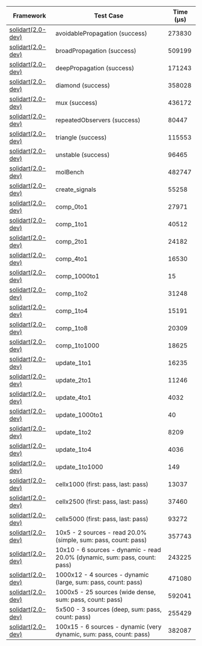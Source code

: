 | Framework | Test Case | Time (μs) |
| --- | --- | --- |
| [solidart(2.0-dev)](https://github.com/nank1ro/solidart/tree/dev) | avoidablePropagation (success) | 273830 |
| [solidart(2.0-dev)](https://github.com/nank1ro/solidart/tree/dev) | broadPropagation (success) | 509199 |
| [solidart(2.0-dev)](https://github.com/nank1ro/solidart/tree/dev) | deepPropagation (success) | 171243 |
| [solidart(2.0-dev)](https://github.com/nank1ro/solidart/tree/dev) | diamond (success) | 358028 |
| [solidart(2.0-dev)](https://github.com/nank1ro/solidart/tree/dev) | mux (success) | 436172 |
| [solidart(2.0-dev)](https://github.com/nank1ro/solidart/tree/dev) | repeatedObservers (success) | 80447 |
| [solidart(2.0-dev)](https://github.com/nank1ro/solidart/tree/dev) | triangle (success) | 115553 |
| [solidart(2.0-dev)](https://github.com/nank1ro/solidart/tree/dev) | unstable (success) | 96465 |
| [solidart(2.0-dev)](https://github.com/nank1ro/solidart/tree/dev) | molBench | 482747 |
| [solidart(2.0-dev)](https://github.com/nank1ro/solidart/tree/dev) | create_signals | 55258 |
| [solidart(2.0-dev)](https://github.com/nank1ro/solidart/tree/dev) | comp_0to1 | 27971 |
| [solidart(2.0-dev)](https://github.com/nank1ro/solidart/tree/dev) | comp_1to1 | 40512 |
| [solidart(2.0-dev)](https://github.com/nank1ro/solidart/tree/dev) | comp_2to1 | 24182 |
| [solidart(2.0-dev)](https://github.com/nank1ro/solidart/tree/dev) | comp_4to1 | 16530 |
| [solidart(2.0-dev)](https://github.com/nank1ro/solidart/tree/dev) | comp_1000to1 | 15 |
| [solidart(2.0-dev)](https://github.com/nank1ro/solidart/tree/dev) | comp_1to2 | 31248 |
| [solidart(2.0-dev)](https://github.com/nank1ro/solidart/tree/dev) | comp_1to4 | 15191 |
| [solidart(2.0-dev)](https://github.com/nank1ro/solidart/tree/dev) | comp_1to8 | 20309 |
| [solidart(2.0-dev)](https://github.com/nank1ro/solidart/tree/dev) | comp_1to1000 | 18625 |
| [solidart(2.0-dev)](https://github.com/nank1ro/solidart/tree/dev) | update_1to1 | 16235 |
| [solidart(2.0-dev)](https://github.com/nank1ro/solidart/tree/dev) | update_2to1 | 11246 |
| [solidart(2.0-dev)](https://github.com/nank1ro/solidart/tree/dev) | update_4to1 | 4032 |
| [solidart(2.0-dev)](https://github.com/nank1ro/solidart/tree/dev) | update_1000to1 | 40 |
| [solidart(2.0-dev)](https://github.com/nank1ro/solidart/tree/dev) | update_1to2 | 8209 |
| [solidart(2.0-dev)](https://github.com/nank1ro/solidart/tree/dev) | update_1to4 | 4036 |
| [solidart(2.0-dev)](https://github.com/nank1ro/solidart/tree/dev) | update_1to1000 | 149 |
| [solidart(2.0-dev)](https://github.com/nank1ro/solidart/tree/dev) | cellx1000 (first: pass, last: pass) | 13037 |
| [solidart(2.0-dev)](https://github.com/nank1ro/solidart/tree/dev) | cellx2500 (first: pass, last: pass) | 37460 |
| [solidart(2.0-dev)](https://github.com/nank1ro/solidart/tree/dev) | cellx5000 (first: pass, last: pass) | 93272 |
| [solidart(2.0-dev)](https://github.com/nank1ro/solidart/tree/dev) | 10x5 - 2 sources - read 20.0% (simple, sum: pass, count: pass) | 357743 |
| [solidart(2.0-dev)](https://github.com/nank1ro/solidart/tree/dev) | 10x10 - 6 sources - dynamic - read 20.0% (dynamic, sum: pass, count: pass) | 243225 |
| [solidart(2.0-dev)](https://github.com/nank1ro/solidart/tree/dev) | 1000x12 - 4 sources - dynamic (large, sum: pass, count: pass) | 471080 |
| [solidart(2.0-dev)](https://github.com/nank1ro/solidart/tree/dev) | 1000x5 - 25 sources (wide dense, sum: pass, count: pass) | 592041 |
| [solidart(2.0-dev)](https://github.com/nank1ro/solidart/tree/dev) | 5x500 - 3 sources (deep, sum: pass, count: pass) | 255429 |
| [solidart(2.0-dev)](https://github.com/nank1ro/solidart/tree/dev) | 100x15 - 6 sources - dynamic (very dynamic, sum: pass, count: pass) | 382087 |
